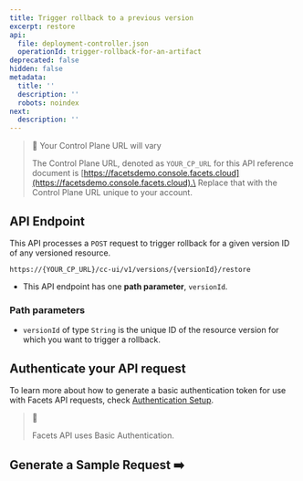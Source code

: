 ```yaml
---
title: Trigger rollback to a previous version
excerpt: restore
api:
  file: deployment-controller.json
  operationId: trigger-rollback-for-an-artifact
deprecated: false
hidden: false
metadata:
  title: ''
  description: ''
  robots: noindex
next:
  description: ''
---
```

> 🚧 Your Control Plane URL will vary
>
> The Control Plane URL, denoted as <code>YOUR\_CP\_URL</code> for this API reference document is [https://facetsdemo.console.facets.cloud](https://facetsdemo.console.facets.cloud).\
> Replace that with the Control Plane URL unique to your account.

## API Endpoint

This API processes a `POST` request to trigger rollback for a given version ID of any versioned resource. 

```text Hover on the Text and Click the Notepad icon to Copy
https://{YOUR_CP_URL}/cc-ui/v1/versions/{versionId}/restore
```

* This API endpoint has one **path parameter**, `versionId`.

### **Path parameters**

* `versionId` of type `String` is the unique ID of the resource version for which you want to trigger a rollback.

## **Authenticate your API request**

To learn more about how to generate a basic authentication token for use with Facets API requests, check [Authentication Setup](ref:authentication-setup).

> 📘
>
> Facets API uses Basic Authentication.

## Generate a Sample Request ➡️
